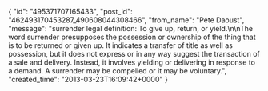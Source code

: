  {
   "id": "495371707165433",
   "post_id": "462493170453287_490608044308466",
   "from_name": "Pete Daoust",
   "message": "surrender legal definition: To give up, return, or yield.\n\nThe word surrender presupposes the possession or ownership of the thing that is to be returned or given up. It indicates a transfer of title as well as possession, but it does not express or in any way suggest the transaction of a sale and delivery. Instead, it involves yielding or delivering in response to a demand. A surrender may be compelled or it may be voluntary.",
   "created_time": "2013-03-23T16:09:42+0000"
 }
